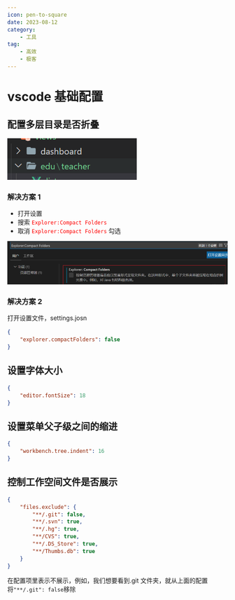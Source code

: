 ```yaml
---
icon: pen-to-square
date: 2023-08-12
category:
    - 工具
tag:
    - 高效
    - 极客
---
```


# vscode 基础配置

## 配置多层目录是否折叠

![示例1](/assets/images/1.png)

### 解决方案 1

-   打开设置
-   搜索 <font color="red" >`Explorer:Compact Folders`</font>
-   取消 <font color="red">`Explorer:Compact Folders`</font> 勾选

![示例2](/assets/images/2.png)

### 解决方案 2

打开设置文件，settings.josn

```json
{
    "explorer.compactFolders": false
}
```

## 设置字体大小

```json
{
    "editor.fontSize": 18
}
```

## 设置菜单父子级之间的缩进

```json
{
    "workbench.tree.indent": 16
}
```

## 控制工作空间文件是否展示

```json
{
    "files.exclude": {
        "**/.git": false,
        "**/.svn": true,
        "**/.hg": true,
        "**/CVS": true,
        "**/.DS_Store": true,
        "**/Thumbs.db": true
    }
}
```

在配置项里表示不展示，例如，我们想要看到.git 文件夹，就从上面的配置将`"**/.git": false`移除
